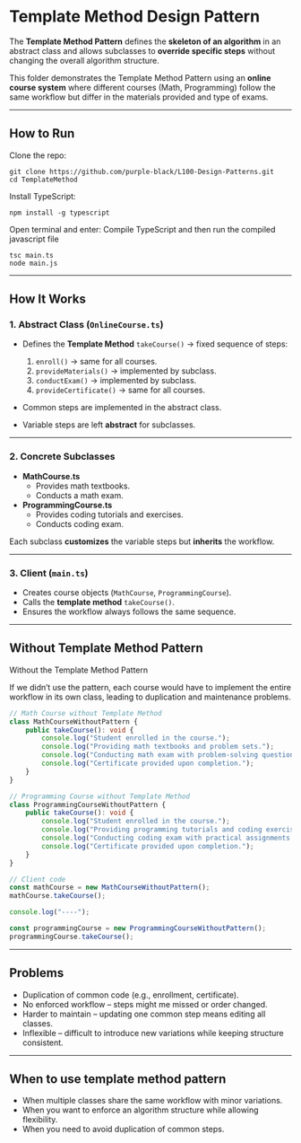 # Template Method Design Pattern

The **Template Method Pattern** defines the **skeleton of an algorithm** in an abstract class and allows subclasses to **override specific steps** without changing the overall algorithm structure.

This folder demonstrates the Template Method Pattern using an **online course system** where different courses (Math, Programming) follow the same workflow but differ in the materials provided and type of exams.

---

##  How to Run

Clone the repo:

```
git clone https://github.com/purple-black/L100-Design-Patterns.git
cd TemplateMethod
```

Install TypeScript:

```
npm install -g typescript
```

Open terminal and enter:
Compile TypeScript and then run the compiled javascript file

```
tsc main.ts
node main.js
```

---

## How It Works

### 1. **Abstract Class (`OnlineCourse.ts`)**
- Defines the **Template Method** `takeCourse()` → fixed sequence of steps:
  1. `enroll()` → same for all courses.
  2. `provideMaterials()` → implemented by subclass.
  3. `conductExam()` → implemented by subclass.
  4. `provideCertificate()` → same for all courses.

- Common steps are implemented in the abstract class.
- Variable steps are left **abstract** for subclasses.

---

### 2. **Concrete Subclasses**
- **MathCourse.ts**
  - Provides math textbooks.
  - Conducts a math exam.
- **ProgrammingCourse.ts**
  - Provides coding tutorials and exercises.
  - Conducts coding exam.

Each subclass **customizes** the variable steps but **inherits** the workflow.

---

### 3. **Client (`main.ts`)**
- Creates course objects (`MathCourse`, `ProgrammingCourse`).
- Calls the **template method** `takeCourse()`.
- Ensures the workflow always follows the same sequence.

---

## Without Template Method Pattern 

Without the Template Method Pattern

If we didn’t use the pattern, each course would have to implement the entire workflow in its own class, leading to duplication and maintenance problems.

```ts
// Math Course without Template Method
class MathCourseWithoutPattern {
    public takeCourse(): void {
        console.log("Student enrolled in the course.");
        console.log("Providing math textbooks and problem sets.");
        console.log("Conducting math exam with problem-solving questions.");
        console.log("Certificate provided upon completion.");
    }
}

// Programming Course without Template Method
class ProgrammingCourseWithoutPattern {
    public takeCourse(): void {
        console.log("Student enrolled in the course.");
        console.log("Providing programming tutorials and coding exercises.");
        console.log("Conducting coding exam with practical assignments.");
        console.log("Certificate provided upon completion.");
    }
}

// Client code
const mathCourse = new MathCourseWithoutPattern();
mathCourse.takeCourse();

console.log("----");

const programmingCourse = new ProgrammingCourseWithoutPattern();
programmingCourse.takeCourse();
```

---
## Problems

- Duplication of common code (e.g., enrollment, certificate).
- No enforced workflow – steps might me missed or order changed.
- Harder to maintain – updating one common step means editing all classes.
- Inflexible – difficult to introduce new variations while keeping structure consistent.

---
## When to use template method pattern

- When multiple classes share the same workflow with minor variations.
- When you want to enforce an algorithm structure while allowing flexibility.
- When you need to avoid duplication of common steps.

